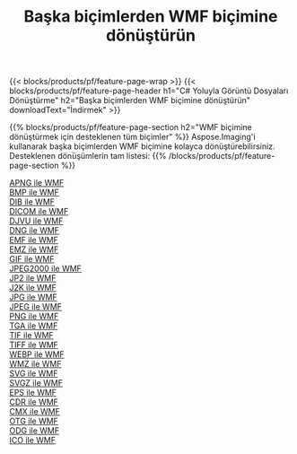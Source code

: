 ﻿---
title: Başka biçimlerden WMF biçimine dönüştürün 
weight: 3920
url: /tr/java/conversion/to/wmf 
lang: tr
langdirlevel: 2
locales: zh-hans,ja,it,ru,de,es,fr,nl,id,lt,pl,pt,vi,tr,ko,zh-hant,ar,hi,th,sv,cs,uk,he
description: Aspose.Imaging'i kullanarak başka biçimlerden WMF biçimine kolayca dönüştürebilirsiniz
---

{{< blocks/products/pf/feature-page-wrap >}}
{{< blocks/products/pf/feature-page-header h1="C# Yoluyla Görüntü Dosyaları Dönüştürme" h2="Başka biçimlerden WMF biçimine dönüştürün" downloadText="İndirmek" >}}


{{% blocks/products/pf/feature-page-section  h2="WMF biçimine dönüştürmek için desteklenen tüm biçimler" %}}
Aspose.Imaging'i kullanarak başka biçimlerden WMF biçimine kolayca dönüştürebilirsiniz.
<br/>
Desteklenen dönüşümlerin tam listesi:
{{% /blocks/products/pf/feature-page-section %}}
<div class="container-fluid productfamilypage bg-gray">
    <div class="convertypes bg-gray agp-content section">
        <div class="container">
		<div class="row other-converters">
		    <div class='col-md-2 other-converter remove-lp remove-rp'><a href="/imaging/tr/java/conversion/apng-to-wmf" >APNG ile WMF</a></div>
<div class='col-md-2 other-converter remove-lp remove-rp'><a href="/imaging/tr/java/conversion/bmp-to-wmf" >BMP ile WMF</a></div>
<div class='col-md-2 other-converter remove-lp remove-rp'><a href="/imaging/tr/java/conversion/dib-to-wmf" >DIB ile WMF</a></div>
<div class='col-md-2 other-converter remove-lp remove-rp'><a href="/imaging/tr/java/conversion/dicom-to-wmf" >DICOM ile WMF</a></div>
<div class='col-md-2 other-converter remove-lp remove-rp'><a href="/imaging/tr/java/conversion/djvu-to-wmf" >DJVU ile WMF</a></div>
<div class='col-md-2 other-converter remove-lp remove-rp'><a href="/imaging/tr/java/conversion/dng-to-wmf" >DNG ile WMF</a></div>
<div class='col-md-2 other-converter remove-lp remove-rp'><a href="/imaging/tr/java/conversion/emf-to-wmf" >EMF ile WMF</a></div>
<div class='col-md-2 other-converter remove-lp remove-rp'><a href="/imaging/tr/java/conversion/emz-to-wmf" >EMZ ile WMF</a></div>
<div class='col-md-2 other-converter remove-lp remove-rp'><a href="/imaging/tr/java/conversion/gif-to-wmf" >GIF ile WMF</a></div>
<div class='col-md-2 other-converter remove-lp remove-rp'><a href="/imaging/tr/java/conversion/jpeg2000-to-wmf" >JPEG2000 ile WMF</a></div>
<div class='col-md-2 other-converter remove-lp remove-rp'><a href="/imaging/tr/java/conversion/jp2-to-wmf" >JP2 ile WMF</a></div>
<div class='col-md-2 other-converter remove-lp remove-rp'><a href="/imaging/tr/java/conversion/j2k-to-wmf" >J2K ile WMF</a></div>
<div class='col-md-2 other-converter remove-lp remove-rp'><a href="/imaging/tr/java/conversion/jpg-to-wmf" >JPG ile WMF</a></div>
<div class='col-md-2 other-converter remove-lp remove-rp'><a href="/imaging/tr/java/conversion/jpeg-to-wmf" >JPEG ile WMF</a></div>
<div class='col-md-2 other-converter remove-lp remove-rp'><a href="/imaging/tr/java/conversion/png-to-wmf" >PNG ile WMF</a></div>
<div class='col-md-2 other-converter remove-lp remove-rp'><a href="/imaging/tr/java/conversion/tga-to-wmf" >TGA ile WMF</a></div>
<div class='col-md-2 other-converter remove-lp remove-rp'><a href="/imaging/tr/java/conversion/tif-to-wmf" >TIF ile WMF</a></div>
<div class='col-md-2 other-converter remove-lp remove-rp'><a href="/imaging/tr/java/conversion/tiff-to-wmf" >TIFF ile WMF</a></div>
<div class='col-md-2 other-converter remove-lp remove-rp'><a href="/imaging/tr/java/conversion/webp-to-wmf" >WEBP ile WMF</a></div>
<div class='col-md-2 other-converter remove-lp remove-rp'><a href="/imaging/tr/java/conversion/wmz-to-wmf" >WMZ ile WMF</a></div>
<div class='col-md-2 other-converter remove-lp remove-rp'><a href="/imaging/tr/java/conversion/svg-to-wmf" >SVG ile WMF</a></div>
<div class='col-md-2 other-converter remove-lp remove-rp'><a href="/imaging/tr/java/conversion/svgz-to-wmf" >SVGZ ile WMF</a></div>
<div class='col-md-2 other-converter remove-lp remove-rp'><a href="/imaging/tr/java/conversion/eps-to-wmf" >EPS ile WMF</a></div>
<div class='col-md-2 other-converter remove-lp remove-rp'><a href="/imaging/tr/java/conversion/cdr-to-wmf" >CDR ile WMF</a></div>
<div class='col-md-2 other-converter remove-lp remove-rp'><a href="/imaging/tr/java/conversion/cmx-to-wmf" >CMX ile WMF</a></div>
<div class='col-md-2 other-converter remove-lp remove-rp'><a href="/imaging/tr/java/conversion/otg-to-wmf" >OTG ile WMF</a></div>
<div class='col-md-2 other-converter remove-lp remove-rp'><a href="/imaging/tr/java/conversion/odg-to-wmf" >ODG ile WMF</a></div>
<div class='col-md-2 other-converter remove-lp remove-rp'><a href="/imaging/tr/java/conversion/ico-to-wmf" >ICO ile WMF</a></div>
                </div>
        </div>
    </div>
</div>
<br/>

